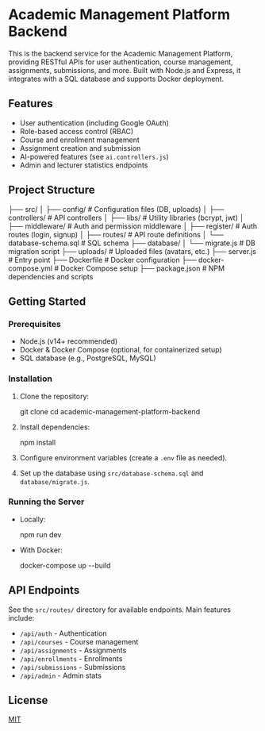 # Academic Management Platform Backend

This is the backend service for the Academic Management Platform, providing RESTful APIs for user authentication, course management, assignments, submissions, and more. Built with Node.js and Express, it integrates with a SQL database and supports Docker deployment.

## Features
- User authentication (including Google OAuth)
- Role-based access control (RBAC)
- Course and enrollment management
- Assignment creation and submission
- AI-powered features (see `ai.controllers.js`)
- Admin and lecturer statistics endpoints

## Project Structure

├── src/
│   ├── config/           # Configuration files (DB, uploads)
│   ├── controllers/      # API controllers
│   ├── libs/             # Utility libraries (bcrypt, jwt)
│   ├── middleware/       # Auth and permission middleware
│   ├── register/         # Auth routes (login, signup)
│   ├── routes/           # API route definitions
│   └── database-schema.sql # SQL schema
├── database/
│   └── migrate.js        # DB migration script
├── uploads/              # Uploaded files (avatars, etc.)
├── server.js             # Entry point
├── Dockerfile            # Docker configuration
├── docker-compose.yml    # Docker Compose setup
├── package.json          # NPM dependencies and scripts


## Getting Started

### Prerequisites
- Node.js (v14+ recommended)
- Docker & Docker Compose (optional, for containerized setup)
- SQL database (e.g., PostgreSQL, MySQL)

### Installation
1. Clone the repository:
   
   git clone <repo-url>
   cd academic-management-platform-backend
   
2. Install dependencies:
   
   npm install
   
3. Configure environment variables (create a `.env` file as needed).
4. Set up the database using `src/database-schema.sql` and `database/migrate.js`.

### Running the Server
- Locally:
  
  npm run dev
  
- With Docker:
  
  docker-compose up --build


## API Endpoints
See the `src/routes/` directory for available endpoints. Main features include:
- `/api/auth` - Authentication
- `/api/courses` - Course management
- `/api/assignments` - Assignments
- `/api/enrollments` - Enrollments
- `/api/submissions` - Submissions
- `/api/admin` - Admin stats


## License
[MIT](LICENSE)
